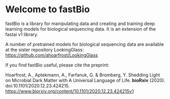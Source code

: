 # Welcome to fastBio

fastBio is a library for manipulating data and creating and training deep learning models for biological sequencing data. It is an extension of the fastai v1 library.

A number of pretrained models for biological sequencing data are available at the sister repository LookingGlass: https://github.com/ahoarfrost/LookingGlass

If you find fastBio useful, please cite the preprint:

Hoarfrost, A., Aptekmann, A., Farfanuk, G. & Bromberg, Y. Shedding Light on Microbial Dark Matter with A Universal Language of Life. **bioRxiv** (2020). doi:10.1101/2020.12.23.424215. https://www.biorxiv.org/content/10.1101/2020.12.23.424215v1